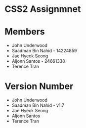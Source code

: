 <h1>CSS2 Assignmnet</h1>

<h1>Members</h1>
<ul>
<li>John Underwood</li>
<li>Saadman Bin Nahid - 14224859</li>
<li>Jae Hyeok Seong</li>
<li>Aljonn Santos - 24661338</li>
<li>Terence Tran</li>
</ul>

<h1>Version Number</h1>
<ul>
<li>John Underwood</li>
<li>Saadman Bin Nahid - v1.7</li>
<li>Jae Hyeok Seong</li>
<li>Aljonn Santos</li>
<li>Terence Tran</li>
</ul>
